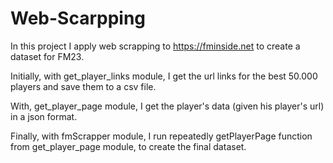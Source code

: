 # Web-Scarpping

In this project I apply web scrapping to https://fminside.net to create a dataset for FM23.

Initially, with get_player_links module, I get the url links for the best 50.000 players and save them to a csv file.

With, get_player_page module, I get the player's data (given his player's url) in a json format.

Finally, with fmScrapper module, I run repeatedly getPlayerPage function from get_player_page module, to create the final dataset.
